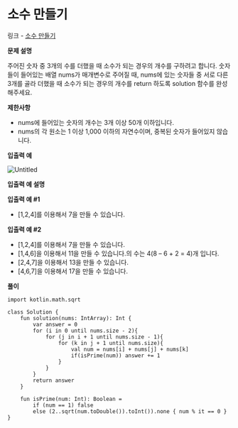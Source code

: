 # 소수 만들기

링크 - [소수 만들기](https://school.programmers.co.kr/learn/courses/30/lessons/12977)

**문제 설명**

주어진 숫자 중 3개의 수를 더했을 때 소수가 되는 경우의 개수를 구하려고 합니다. 숫자들이 들어있는 배열 nums가 매개변수로 주어질 때, nums에 있는 숫자들 중 서로 다른 3개를 골라 더했을 때 소수가 되는 경우의 개수를 return 하도록 solution 함수를 완성해주세요.

****제한사항****

- nums에 들어있는 숫자의 개수는 3개 이상 50개 이하입니다.
- nums의 각 원소는 1 이상 1,000 이하의 자연수이며, 중복된 숫자가 들어있지 않습니다.

****입출력 예****

![Untitled](https://user-images.githubusercontent.com/105714784/217712532-06815ba3-a3d7-4682-8f5c-d3edd2dd841a.png)


****입출력 예 설명****

**입출력 예 #1**

- [1,2,4]를 이용해서 7을 만들 수 있습니다.

**입출력 예 #2**

- [1,2,4]를 이용해서 7을 만들 수 있습니다.
- [1,4,6]을 이용해서 11을 만들 수 있습니다.의 수는 4(8 – 6 + 2 = 4)개 입니다.
- [2,4,7]을 이용해서 13을 만들 수 있습니다.
- [4,6,7]을 이용해서 17을 만들 수 있습니다.

**풀이**

```
import kotlin.math.sqrt

class Solution {
    fun solution(nums: IntArray): Int {
        var answer = 0
        for (i in 0 until nums.size - 2){
            for (j in i + 1 until nums.size - 1){
                for (k in j + 1 until nums.size){
                    val num = nums[i] + nums[j] + nums[k]
                    if(isPrime(num)) answer += 1
                }
            }
        }
        return answer
    }

    fun isPrime(num: Int): Boolean =
        if (num == 1) false
        else (2..sqrt(num.toDouble()).toInt()).none { num % it == 0 }
}
```
